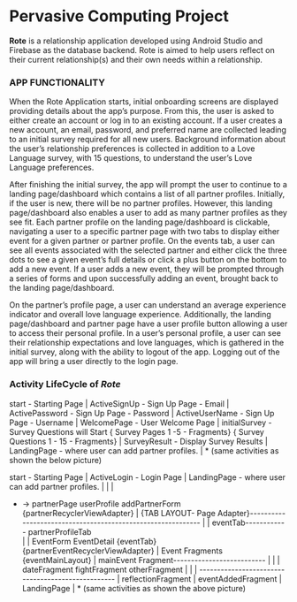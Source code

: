 # Pervasive Computing Project

**Rote** is a relationship application developed using Android Studio and Firebase as the database
backend. Rote is aimed to help users reflect on their current relationship(s) and their own needs
within a relationship.

### APP FUNCTIONALITY
When the Rote Application starts, initial onboarding screens are displayed providing details
about the app’s purpose. From this, the user is asked to either create an account or log in to an
existing account. If a user creates a new account, an email, password, and preferred name are
collected leading to an initial survey required for all new users. Background information about
the user’s relationship preferences is collected in addition to a Love Language survey, with 15
questions, to understand the user’s Love Language preferences.

After finishing the initial survey, the app will prompt the user to continue to a landing
page/dashboard which contains a list of all partner profiles. Initially, if the user is new, there will
be no partner profiles. However, this landing page/dashboard also enables a user to add as
many partner profiles as they see fit. Each partner profile on the landing page/dashboard is
clickable, navigating a user to a specific partner page with two tabs to display either event for a
given partner or partner profile. On the events tab, a user can see all events associated with the
selected partner and either click the three dots to see a given event’s full details or click a plus
button on the bottom to add a new event. If a user adds a new event, they will be prompted
through a series of forms and upon successfully adding an event, brought back to the landing
page/dashboard.

On the partner’s profile page, a user can understand an average experience indicator and overall
love language experience. Additionally, the landing page/dashboard and partner page have a
user profile button allowing a user to access their personal profile. In a user’s personal profile, a
user can see their relationship expectations and love languages, which is gathered in the initial
survey, along with the ability to logout of the app. Logging out of the app will bring a user
directly to the login page.

### Activity LifeCycle of *Rote*

start - Starting Page
  |
	ActiveSignUp - Sign Up Page - Email
	|
	ActivePassword - Sign Up Page - Password
	|
	ActiveUserName - Sign Up Page - Username
		|
		WelcomePage - User Welcome Page
			|
			initialSurvey - Survey Questions will Start
							{ Survey Pages 1 -5 - Fragments}
							{ Survey Questions 1 - 15 - Fragments}
				|
				SurveyResult - Display Survey Results
					|
					LandingPage - where user can add partner profiles.
					|
					* (same activities as shown the below picture)
          
start - Starting Page
	|
	ActiveLogin - Login Page
		|
		LandingPage - where user can add partner profiles.
		|				|					|
* ->	partnerPage		userProfile			addPartnerForm
		{partnerRecyclerViewAdapter}
			|
			{TAB LAYOUT- Page Adapter}------------------------------------------------------------
			|																	|
			eventTab------------				   						                       partnerProfileTab				
			|				|
			EventForm		EventDetail
			{eventTab}		{partnerEventRecyclerViewAdapter}
			|
			Event Fragments
			{eventMainLayout}
			|
			mainEvent Fragment--------------------------
			|				|					|
			dateFragment    fightFragment		otherFragment
			|				|					|
			--------------------------------------------------
							|
							reflectionFragment
							|
							eventAddedFragment
							|
							LandingPage
							|
							* (same activities as shown the above picture)

